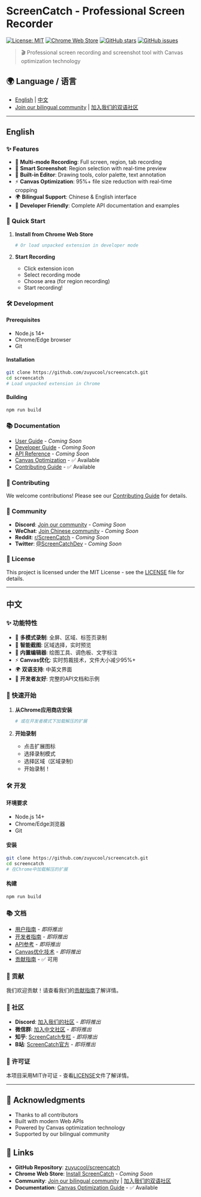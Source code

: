# ScreenCatch - Professional Screen Recorder

[![License: MIT](https://img.shields.io/badge/License-MIT-yellow.svg)](https://opensource.org/licenses/MIT)
[![Chrome Web Store](https://img.shields.io/badge/Chrome%20Web%20Store-v3.0.2-blue)](https://chrome.google.com/webstore)
[![GitHub stars](https://img.shields.io/github/stars/zuyucool/screencatch)](https://github.com/zuyucool/screencatch)
[![GitHub issues](https://img.shields.io/github/issues/zuyucool/screencatch)](https://github.com/zuyucool/screencatch/issues)

> 🎬 Professional screen recording and screenshot tool with Canvas optimization technology

## 🌍 Language / 语言

- [English](#english) | [中文](#中文)
- [Join our bilingual community](#community) | [加入我们的双语社区](#社区)

---

## English

### ✨ Features

- 🎥 **Multi-mode Recording**: Full screen, region, tab recording
- 📸 **Smart Screenshot**: Region selection with real-time preview  
- 🎨 **Built-in Editor**: Drawing tools, color palette, text annotation
- ⚡ **Canvas Optimization**: 95%+ file size reduction with real-time cropping
- 🌍 **Bilingual Support**: Chinese & English interface
- 🔧 **Developer Friendly**: Complete API documentation and examples

### 🚀 Quick Start

1. **Install from Chrome Web Store**
   ```bash
   # Or load unpacked extension in developer mode
   ```

2. **Start Recording**
   - Click extension icon
   - Select recording mode
   - Choose area (for region recording)
   - Start recording!

### 🛠️ Development

#### Prerequisites
- Node.js 14+
- Chrome/Edge browser
- Git

#### Installation
```bash
git clone https://github.com/zuyucool/screencatch.git
cd screencatch
# Load unpacked extension in Chrome
```

#### Building
```bash
npm run build
```

### 📚 Documentation

- [User Guide](docs/user-guide.md) - *Coming Soon*
- [Developer Guide](docs/developer-guide.md) - *Coming Soon*
- [API Reference](docs/api-reference.md) - *Coming Soon*
- [Canvas Optimization](docs/canvas-optimization.md) - ✅ Available
- [Contributing Guide](CONTRIBUTING.md) - ✅ Available

### 🤝 Contributing

We welcome contributions! Please see our [Contributing Guide](CONTRIBUTING.md) for details.

### 🌟 Community

- **Discord**: [Join our community](https://discord.gg/screencatch) - *Coming Soon*
- **WeChat**: [Join Chinese community](https://t.me/screencatch_cn) - *Coming Soon*
- **Reddit**: [r/ScreenCatch](https://reddit.com/r/screencatch) - *Coming Soon*
- **Twitter**: [@ScreenCatchDev](https://twitter.com/screencatchdev) - *Coming Soon*

### 📄 License

This project is licensed under the MIT License - see the [LICENSE](LICENSE) file for details.

---

## 中文

### ✨ 功能特性

- 🎥 **多模式录制**: 全屏、区域、标签页录制
- 📸 **智能截图**: 区域选择，实时预览
- 🎨 **内置编辑器**: 绘图工具、调色板、文字标注
- ⚡ **Canvas优化**: 实时剪裁技术，文件大小减少95%+
- 🌍 **双语支持**: 中英文界面
- 🔧 **开发者友好**: 完整的API文档和示例

### 🚀 快速开始

1. **从Chrome应用商店安装**
   ```bash
   # 或在开发者模式下加载解压的扩展
   ```

2. **开始录制**
   - 点击扩展图标
   - 选择录制模式
   - 选择区域（区域录制）
   - 开始录制！

### 🛠️ 开发

#### 环境要求
- Node.js 14+
- Chrome/Edge浏览器
- Git

#### 安装
```bash
git clone https://github.com/zuyucool/screencatch.git
cd screencatch
# 在Chrome中加载解压的扩展
```

#### 构建
```bash
npm run build
```

### 📚 文档

- [用户指南](docs/user-guide-zh.md) - *即将推出*
- [开发者指南](docs/developer-guide-zh.md) - *即将推出*
- [API参考](docs/api-reference-zh.md) - *即将推出*
- [Canvas优化技术](docs/canvas-optimization-zh.md) - *即将推出*
- [贡献指南](CONTRIBUTING.md) - ✅ 可用

### 🤝 贡献

我们欢迎贡献！请查看我们的[贡献指南](CONTRIBUTING.md)了解详情。

### 🌟 社区

- **Discord**: [加入我们的社区](https://discord.gg/screencatch) - *即将推出*
- **微信群**: [加入中文社区](https://t.me/screencatch_cn) - *即将推出*
- **知乎**: [ScreenCatch专栏](https://zhuanlan.zhihu.com/screencatch) - *即将推出*
- **B站**: [ScreenCatch官方](https://space.bilibili.com/screencatch) - *即将推出*

### 📄 许可证

本项目采用MIT许可证 - 查看[LICENSE](LICENSE)文件了解详情。

---

## 🌟 Acknowledgments

- Thanks to all contributors
- Built with modern Web APIs
- Powered by Canvas optimization technology
- Supported by our bilingual community

## 🔗 Links

- **GitHub Repository**: [zuyucool/screencatch](https://github.com/zuyucool/screencatch)
- **Chrome Web Store**: [Install ScreenCatch](https://chrome.google.com/webstore) - *Coming Soon*
- **Community**: [Join our bilingual community](#community) | [加入我们的双语社区](#社区)
- **Documentation**: [Canvas Optimization Guide](docs/canvas-optimization.md) - ✅ Available
